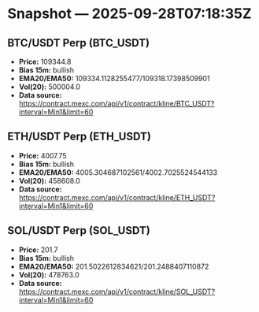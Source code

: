 # Snapshot — 2025-09-28T07:18:35Z

## BTC/USDT Perp (BTC_USDT)
- **Price:** 109344.8
- **Bias 15m:** bullish
- **EMA20/EMA50:** 109334.1128255477/109318.17398509901
- **Vol(20):** 500004.0
- **Data source:** https://contract.mexc.com/api/v1/contract/kline/BTC_USDT?interval=Min1&limit=60

## ETH/USDT Perp (ETH_USDT)
- **Price:** 4007.75
- **Bias 15m:** bullish
- **EMA20/EMA50:** 4005.304687102561/4002.7025524544133
- **Vol(20):** 458608.0
- **Data source:** https://contract.mexc.com/api/v1/contract/kline/ETH_USDT?interval=Min1&limit=60

## SOL/USDT Perp (SOL_USDT)
- **Price:** 201.7
- **Bias 15m:** bullish
- **EMA20/EMA50:** 201.5022612834621/201.2488407110872
- **Vol(20):** 478763.0
- **Data source:** https://contract.mexc.com/api/v1/contract/kline/SOL_USDT?interval=Min1&limit=60
